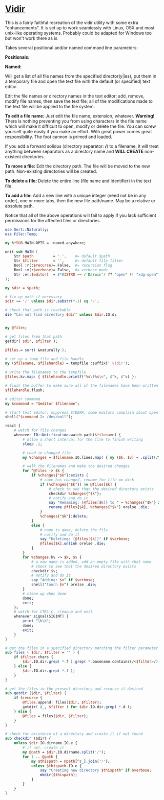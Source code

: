 [1]: https://rosettacode.org/wiki/Vidir

# [Vidir][1]

This is a fairly faithful recreation of the vidir utility with some extra "enhancements". It is set up to work seamlessly with Linux, OSX and most unix-like operating systems. Probably could be adapted for Windows too but won't work there as is.



Takes several positional and/or named command line parameters:





**Positionals:**





**Named:**





Will get a list of all file names from the specified director(y|ies), put them in a  temporary file and open the text file with the default (or specified) text editor.



Edit the file names or directory names in the text editor: add, remove, modify file names, then save the text file; all of the modifications made to the text file will be applied to the file system.



**To edit a file name:** Just edit the file name, extension, whatever. **Warning!** There is  nothing preventing you from using characters in the file name which will make it difficult  to open, modify or delete the file. You can screw yourself quite easily if you make an effort. With great power comes great responsibility. The foot cannon is primed and loaded.



If you add a forward solidus (directory separator: **/**) to a filename, it will treat anything between separators as a directory name and **WILL CREATE** non-existent directories.



**To move a file:** Edit the directory path. The file will be moved to the new path. Non-existing directories will be created.



**To delete a file:** Delete the entire line (file name and identifier) in the text file.



**To add a file:** Add a new line with a unique integer (need not be in any order), one or more tabs, then the new file path/name. May be a relative or absolute path.



Notice that all of the above operations will fail to apply if you lack sufficient permissions for the affected files or directories.

```perl
use Sort::Naturally;
use File::Temp;

my %*SUB-MAIN-OPTS = :named-anywhere;

unit sub MAIN (
    Str $path         = '.',    #= default $path
    Str $filter       = '',     #= default file filter
    Bool :r(:$recurse)= False,  #= recursion flag
    Bool :v(:$verbose)= False,  #= verbose mode
    Str :e(:$editor)  = $*DISTRO ~~ /'Darwin'/ ?? "open" !! "xdg-open"; #= default editor
);

my $dir = $path;

# fix up path if necessary
$dir ~= '/' unless $dir.substr(*-1) eq '/';

# check that path is reachable
die "Can not find directory $dir" unless $dir.IO.d;


my @files;

# get files from that path
getdir( $dir, $filter );

@files.= sort( &naturally );

# set up a temp file and file handle
my ($filename, $filehandle) = tempfile :suffix('.vidir');

# write the filenames to the tempfile
@files.kv.map: { $filehandle.printf("%s\t%s\n", $^k, $^v) };

# flush the buffer to make sure all of the filenames have been written
$filehandle.flush;

# editor command
my $command = "$editor $filename";

# start text editor; suppress STDERR, some editors complain about open files being deleted
shell("$command 2> /dev/null");

react {
    # watch for file changes
    whenever IO::Notification.watch-path($filename) {
        # allow a short interval for the file to finish writing
        sleep .1;

        # read in changed file
        my %changes = $filename.IO.lines.map( { my ($k, $v) = .split(/\t+/); "{$k.trim}" => $v} );

        # walk the filenames and make the desired changes
        for ^@files -> $k {
            if %changes{"$k"}:exists {
                # name has changed, rename the file on disk
                if (%changes{"$k"}) ne @files[$k] {
                    # check to see that the desired directory exists
                    checkdir %changes{"$k"};
                    # notify and do it
                    say "Renaming: {@files[$k]} to " ~ %changes{"$k"} if $verbose;
                    rename @files[$k], %changes{"$k"} orelse .die;
                }
                %changes{"$k"}:delete;
            }
            else {
                # name is gone, delete the file
                # notify and do it
                say "Deleting: {@files[$k]}" if $verbose;
                @files[$k].unlink orelse .die;
            }
        }
        for %changes.kv -> $k, $v {
            # a new name is added, add an empty file with that name
            # check to see that the desired directory exists
            checkdir $v;
            # notify and do it
            say "Adding: $v" if $verbose;
            shell("touch $v") orelse .die;
        }
        # clean up when done
        done;
        exit;
    };
    # watch for CTRL-C, cleanup and exit
    whenever signal(SIGINT) {
        print "\b\b";
        done;
        exit;
    }
}

# get the files in a specified directory matching the filter parameter
sub files ( $dir, $filter = '' ) {
    if $filter.chars {
        $dir.IO.dir.grep( *.f ).grep( *.basename.contains(/<$filter>/) );
    } else {
        $dir.IO.dir.grep( *.f );
    }
}

# get the files in the present directory and recurse if desired
sub getdir ($dir, $filter) {
    if $recurse {
        @files.append: files($dir, $filter);
        getdir( $_, $filter ) for $dir.IO.dir.grep( *.d );
    } else {
        @files = files($dir, $filter);
    }
}

# check for existence of a directory and create it if not found
sub checkdir ($dir) {
    unless $dir.IO.dirname.IO.e {
        # if not, create it
        my @path = $dir.IO.dirname.split('/');
        for 1 .. @path {
            my $thispath = @path[^$_].join('/');
            unless $thispath.IO.e {
                say "Creating new directory $thispath" if $verbose;
                mkdir($thispath);
            }
        }
    }
}
```
